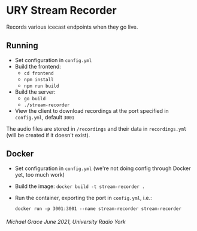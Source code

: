 # URY Stream Recorder

Records various icecast endpoints when they go live.

## Running

-   Set configuration in `config.yml`
-   Build the frontend:
    -   `cd frontend`
    -   `npm install`
    -   `npm run build`
-   Build the server:
    -   `go build`
    -   `./stream-recorder`
-   View the client to download recordings at the port specified in `config.yml`, default `3001`

The audio files are stored in `/recordings` and their data in `recordings.yml` (will be created if it doesn't exist).

## Docker

-   Set configuration in `config.yml` (we're not doing config through Docker yet, too much work)
-   Build the image: `docker build -t stream-recorder .`
-   Run the container, exporting the port in `config.yml`, i.e.:

    `docker run -p 3001:3001 --name stream-recorder stream-recorder`

###### Michael Grace June 2021, University Radio York
